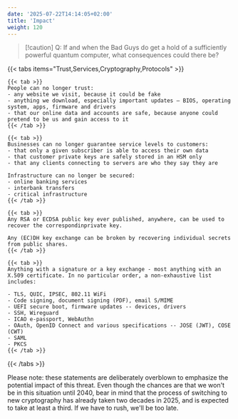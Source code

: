 ```yaml
---
date: '2025-07-22T14:14:05+02:00'
title: 'Impact'
weight: 120
---
```


> [!caution] Q: If and when the Bad Guys do get a hold of a sufficiently powerful quantum computer, what consequences could there be?

{{< tabs items="Trust,Services,Cryptography,Protocols" >}}

    {{< tab >}}
    People can no longer trust:
    - any website we visit, because it could be fake
    - anything we download, especially important updates – BIOS, operating system, apps, firmware and drivers
    - that our online data and accounts are safe, because anyone could pretend to be us and gain access to it
    {{< /tab >}}

    {{< tab >}}
    Businesses can no longer guarantee service levels to customers:
    - that only a given subscriber is able to access their own data
    - that customer private keys are safely stored in an HSM only
    - that any clients connecting to servers are who they say they are

    Infrastructure can no longer be secured:
    - online banking services
    - interbank transfers
    - critical infrastructure
    {{< /tab >}}

    {{< tab >}}
    Any RSA or ECDSA public key ever published, anywhere, can be used to recover the correspondinprivate key.
    
    Any (EC)DH key exchange can be broken by recovering individual secrets from public shares.
    {{< /tab >}}

    {{< tab >}}
    Anything with a signature or a key exchange - most anything with an X.509 certificate. In no particular order, a non-exhaustive list includes:

    - TLS, QUIC, IPSEC, 802.11 WiFi​
    - Code signing, document signing (PDF), email S/MIME​
    - UEFI secure boot, firmware updates -- devices, drivers​
    - SSH​, Wireguard​
    - ICAO e-passport, WebAuthn​
    - OAuth, OpenID Connect and various specifications -- JOSE (JWT), COSE (CWT)​
    - SAML
    - PKCS
    {{< /tab >}}

{{< /tabs >}}

Please note: these statements are deliberately overblown to emphasize the potential impact of this threat. Even though the chances are that we won't be in this situation until 2040, bear in mind that the process of switching to new cryptography has already taken two decades in 2025, and is expected to take at least a third. If we have to rush, we'll be too late.